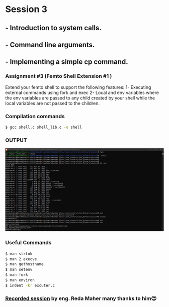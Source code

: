 # Session 3

## - Introduction to system calls.
## - Command line arguments.
## - Implementing a simple cp command.


### Assignment #3 (Femto Shell Extension #1 )
Extend your femto shell to support the following features:
1- Executing external commands using fork and exec
2- Local and env variables where the env variables are passed to any child created by your shell while the local variables are not passed to the children.

### Compilation commands
``` bash
$ gcc shell.c shell_lib.c -o shell
```


### OUTPUT
![output.jpg](./output.jpg)

### Useful Commands

``` bash
$ man strtok
$ man 2 execve
$ man gethostname
$ man setenv
$ man fork
$ man environ
$ indent -kr excuter.c
```




### [Recorded session]() by eng. Reda Maher many thanks to him😍